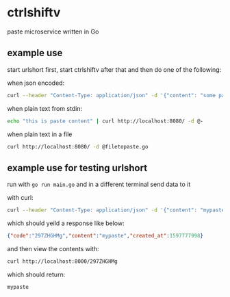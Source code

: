 # ctrlshiftv

paste microservice written in Go

## example use

start urlshort first, start ctrlshiftv after that and then do one of the following:

when json encoded:
```bash
curl --header "Content-Type: application/json" -d '{"content": "some paste"}' http://localhost:8000/
```

when plain text from stdin:
```bash
echo "this is paste content" | curl http://localhost:8080/ -d @-
```

when plain text in a file
```bash
curl http://localhost:8080/ -d @filetopaste.go
```

## example use for testing urlshort

run with `go run main.go` and in a different terminal send data to it

with curl:
```bash
curl --header "Content-Type: application/json" -d '{"content": "mypaste"}' http://localhost:8000/
```

which should yeild a response like below:
```json
{"code":"297ZHGHMg","content":"mypaste","created_at":1597777998}
```

and then view the contents with:
```bash
curl http://localhost:8000/297ZHGHMg
```

which should return:
```bash
mypaste
```

